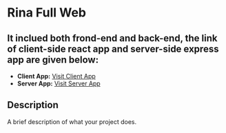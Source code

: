 # Rina Full Web

## It inclued both frond-end and back-end, the link of client-side react app and server-side express app are given below:

- **Client App:** [Visit Client App](https://rina-full-web.netlify.app/)
- **Server App:** [Visit Server App](https://rina-full-web.vercel.app/)

## Description

A brief description of what your project does.
